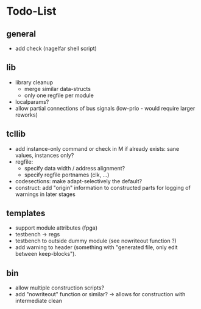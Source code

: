 # Todo-List

## general
- add check (nagelfar shell script)

## lib
- library cleanup
  - merge similar data-structs
  - only one regfile per module
- localparams?
- allow partial connections of bus signals (low-prio - would require larger reworks)

## tcllib
- add instance-only command or check in M if already exists: sane values, instances only?
- regfile:
  - specify data width / address alignment?
  - specify regfile portnames (clk, ...)
- codesections: make adapt-selectively the default?
- construct: add "origin" information to constructed parts for logging of warnings in later stages

## templates
- support module attributes (fpga)
- testbench -> regs
- testbench to outside dummy module (see nowriteout function ?)
- add warning to header (something with "generated file, only edit between keep-blocks").

## bin
- allow multiple construction scripts?
- add "nowriteout" function or similar? -> allows for construction with intermediate clean

